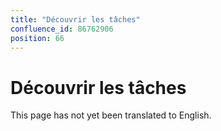 ```yaml
---
title: "Découvrir les tâches"
confluence_id: 86762906
position: 66
---
```

# Découvrir les tâches


This page has not yet been translated to English.

